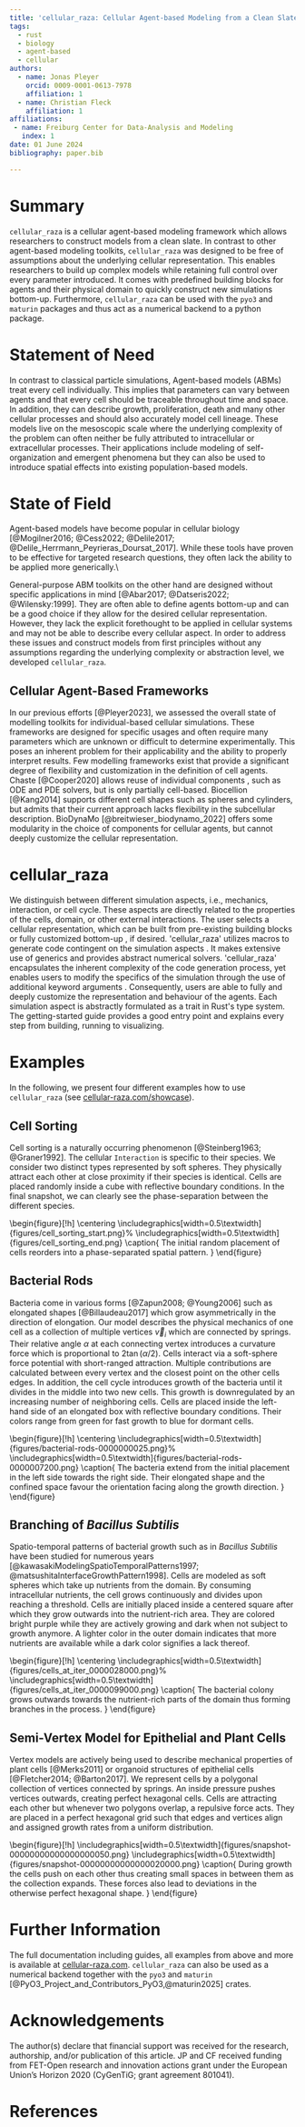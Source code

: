 ```yaml
---
title: 'cellular_raza: Cellular Agent-based Modeling from a Clean Slate'
tags:
  - rust
  - biology
  - agent-based
  - cellular
authors:
  - name: Jonas Pleyer
    orcid: 0009-0001-0613-7978
    affiliation: 1
  - name: Christian Fleck
    affiliation: 1
affiliations:
 - name: Freiburg Center for Data-Analysis and Modeling
   index: 1
date: 01 June 2024
bibliography: paper.bib

---
```


# Summary

`cellular_raza` is a cellular agent-based modeling framework which allows researchers to construct
models from a clean slate.
In contrast to other agent-based modeling toolkits, `cellular_raza` was designed to be free of
assumptions about the underlying cellular representation.
This enables researchers to build up complex models while retaining full control over every
parameter introduced.
It comes with predefined building blocks for agents and their physical domain to quickly
construct new simulations bottom-up.
Furthermore, `cellular_raza` can be used with the `pyo3` and `maturin` packages and thus act as a
numerical backend to a python package.

# Statement of Need

In contrast to classical particle simulations, Agent-based models (ABMs) treat every cell individually.
This implies that parameters can vary between agents and that every cell should be traceable
throughout time and space.
In addition, they can describe growth, proliferation, death and many other cellular processes and
should also accurately model cell lineage.
These models live on the mesoscopic scale where the underlying complexity of the problem can
often neither be fully attributed to intracellular or extracellular processes.
Their applications include modeling of self-organization and emergent phenomena but they can
also be used to introduce spatial effects into existing population-based models.

# State of Field

Agent-based models have become popular in cellular biology
[@Mogilner2016; @Cess2022; @Delile2017; @Delile_Herrmann_Peyrieras_Doursat_2017].
While these tools have proven to be effective for targeted research questions,
they often lack the ability to be applied more generically.\
<!-- Nevertheless, core functionalities such as numerical solvers, storage solutions or domain
decomposition methods could be shared between models.-->
General-purpose ABM toolkits on the other hand are designed without specific applications
in mind [@Abar2017; @Datseris2022; @Wilensky:1999].
They are often able to define agents bottom-up and can be a good choice if they allow for the
desired cellular representation.
However, they lack the explicit forethought to be applied in cellular systems
and may not be able to describe every cellular aspect.
In order to address these issues and construct models from first principles without any
assumptions regarding the underlying complexity or abstraction level, we developed
`cellular_raza`.

## Cellular Agent-Based Frameworks

In our previous efforts [@Pleyer2023], we assessed the overall state of modelling toolkits for
individual-based cellular simulations.
These frameworks are designed for specific usages and often  require many parameters which are
unknown or difficult to determine experimentally.
This poses an inherent problem for their applicability and the ability to properly interpret
results.
Few modelling frameworks exist that provide a significant degree of flexibility and customization in
the definition of cell agents.
Chaste [@Cooper2020] allows reuse of individual components , such as ODE and PDE solvers, but is
only partially cell-based.
Biocellion [@Kang2014] supports different cell shapes such as spheres and cylinders, but admits that
their current approach lacks flexibility in the subcellular description.
BioDynaMo [@breitwieser_biodynamo_2022] offers some modularity in the choice of components for
cellular agents, but cannot deeply customize the cellular representation.

# cellular_raza

We distinguish between different simulation aspects, i.e., mechanics, interaction, or cell cycle.
These aspects are directly related to the properties of the cells, domain, or other external
interactions.
The user selects a cellular representation, which can be built from pre-existing building blocks or
 fully customized bottom-up , if desired.
'cellular_raza' utilizes macros to generate code contingent on the simulation aspects .
It makes extensive use of generics and provides abstract numerical solvers.
'cellular_raza' encapsulates the inherent complexity of the code generation process, yet enables
users to modify the specifics of the simulation through the use of additional keyword arguments .
Consequently, users are able to fully and deeply customize the representation and behaviour of the
agents.
Each simulation aspect is abstractly formulated as a trait in Rust's type system.
The getting-started guide provides a good entry point and explains every step from building, running
to visualizing.

# Examples

In the following, we present four different examples how to use `cellular_raza` (see
[cellular-raza.com/showcase](https://cellular-raza.com/showcase)).

## Cell Sorting

Cell sorting is a naturally occurring phenomenon [@Steinberg1963; @Graner1992].
The cellular `Interaction` is specific to their species.
We consider two distinct types represented by soft spheres.
They physically attract each other at close proximity if their species is identical.
Cells are placed randomly inside a cube with reflective boundary conditions.
In the final snapshot, we can clearly see the phase-separation between the different species.

\begin{figure}[!h]
    \centering
    \includegraphics[width=0.5\textwidth]{figures/cell_sorting_start.png}%
    \includegraphics[width=0.5\textwidth]{figures/cell_sorting_end.png}
    \caption{
        The initial random placement of cells reorders into a phase-separated spatial pattern.
    }
\end{figure}

## Bacterial Rods

Bacteria come in various forms [@Zapun2008; @Young2006] such as elongated shapes [@Billaudeau2017]
which grow asymmetrically in the direction of elongation.
Our model describes the physical mechanics of one cell as a collection of multiple vertices
$\vec{v}_i$ which are connected by springs.
Their relative angle $\alpha$ at each connecting vertex introduces a curvature force which is
proportional to $2\tan(\alpha/2)$.
Cells interact via a soft-sphere force potential with short-ranged attraction.
Multiple contributions are calculated between every vertex and the closest point on the
other cells edges.
In addition, the cell cycle introduces growth of the bacteria until it
divides in the middle into two new cells.
This growth is downregulated by an increasing number of neighboring cells.
Cells are placed inside the left-hand side of an elongated box with reflective boundary conditions.
Their colors range from green for fast growth to blue for dormant cells.

\begin{figure}[!h]
    \centering
    \includegraphics[width=0.5\textwidth]{figures/bacterial-rods-0000000025.png}%
    \includegraphics[width=0.5\textwidth]{figures/bacterial-rods-0000007200.png}
    \caption{
        The bacteria extend from the initial placement in the left side towards the right side.
        Their elongated shape and the confined space favour the orientation facing along the growth
        direction.
    }
\end{figure}

## Branching of _Bacillus Subtilis_

Spatio-temporal patterns of bacterial growth such as in _Bacillus Subtilis_ have been studied for
numerous years [@kawasakiModelingSpatioTemporalPatterns1997; @matsushitaInterfaceGrowthPattern1998].
Cells are modeled as soft spheres which take up nutrients from the domain.
By consuming intracellular nutrients, the cell grows continuously and divides upon reaching a
threshold.
Cells are initially placed inside a centered square after which they grow outwards into the
nutrient-rich area.
They are colored bright purple while they are actively growing and dark when not subject to growth
anymore.
A lighter color in the outer domain indicates that more nutrients are available while a dark color
signifies a lack thereof.

\begin{figure}[!h]
    \centering
    \includegraphics[width=0.5\textwidth]{figures/cells_at_iter_0000028000.png}%
    \includegraphics[width=0.5\textwidth]{figures/cells_at_iter_0000099000.png}
    \caption{
        The bacterial colony grows outwards towards the nutrient-rich parts of the domain thus
        forming branches in the process.
    }
\end{figure}

## Semi-Vertex Model for Epithelial and Plant Cells

Vertex models are actively being used to describe mechanical properties of
plant cells [@Merks2011] or organoid structures of epithelial cells [@Fletcher2014; @Barton2017].
We represent cells by a polygonal collection of vertices connected by springs.
An inside pressure pushes vertices outwards, creating perfect hexagonal cells.
Cells are attracting each other but whenever two polygons overlap, a repulsive force acts.
They are placed in a perfect hexagonal grid such that edges and vertices align and assigned growth
rates from a uniform distribution.

\begin{figure}[!h]
    \includegraphics[width=0.5\textwidth]{figures/snapshot-00000000000000000050.png}
    \includegraphics[width=0.5\textwidth]{figures/snapshot-00000000000000020000.png}
    \caption{
        During growth the cells push on each other thus creating small spaces in between them as the
        collection expands.
        These forces also lead to deviations in the otherwise perfect hexagonal shape.
    }
\end{figure}

# Further Information
The full documentation including guides, all examples from above and more is available at
[cellular-raza.com](https://cellular-raza.com/).
`cellular_raza` can also be used as a numerical backend together with the `pyo3` and `maturin`
[@PyO3_Project_and_Contributors_PyO3,@maturin2025] crates.

# Acknowledgements

The author(s) declare that financial support was received for the research, authorship, and/or
publication of this article.
JP and CF received funding from FET-Open research and innovation actions grant under the European
Union’s Horizon 2020 (CyGenTiG; grant agreement 801041).

# References


